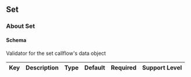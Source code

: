 ## Set

### About Set

#### Schema

Validator for the set callflow's data object



Key | Description | Type | Default | Required | Support Level
--- | ----------- | ---- | ------- | -------- | -------------



